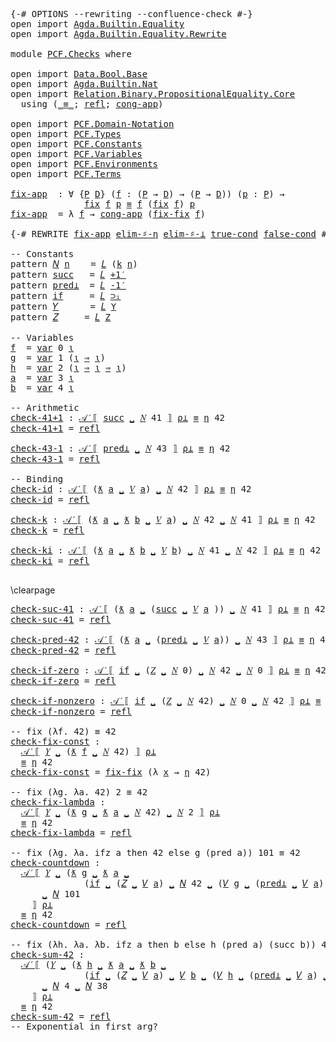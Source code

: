 <pre class="Agda">
<a id="14" class="Symbol">{-#</a> <a id="18" class="Keyword">OPTIONS</a> <a id="26" class="Pragma">--rewriting</a> <a id="38" class="Pragma">--confluence-check</a> <a id="57" class="Symbol">#-}</a>
<a id="61" class="Keyword">open</a> <a id="66" class="Keyword">import</a> <a id="73" href="Agda.Builtin.Equality.html" class="Module">Agda.Builtin.Equality</a>
<a id="95" class="Keyword">open</a> <a id="100" class="Keyword">import</a> <a id="107" href="Agda.Builtin.Equality.Rewrite.html" class="Module">Agda.Builtin.Equality.Rewrite</a>

<a id="138" class="Keyword">module</a> <a id="145" href="PCF.Checks.html" class="Module">PCF.Checks</a> <a id="156" class="Keyword">where</a>

<a id="163" class="Keyword">open</a> <a id="168" class="Keyword">import</a> <a id="175" href="Data.Bool.Base.html" class="Module">Data.Bool.Base</a> 
<a id="191" class="Keyword">open</a> <a id="196" class="Keyword">import</a> <a id="203" href="Agda.Builtin.Nat.html" class="Module">Agda.Builtin.Nat</a>
<a id="220" class="Keyword">open</a> <a id="225" class="Keyword">import</a> <a id="232" href="Relation.Binary.PropositionalEquality.Core.html" class="Module">Relation.Binary.PropositionalEquality.Core</a>
  <a id="277" class="Keyword">using</a> <a id="283" class="Symbol">(</a><a id="284" href="Agda.Builtin.Equality.html#150" class="Datatype Operator">_≡_</a><a id="287" class="Symbol">;</a> <a id="289" href="Agda.Builtin.Equality.html#207" class="InductiveConstructor">refl</a><a id="293" class="Symbol">;</a> <a id="295" href="Relation.Binary.PropositionalEquality.Core.html#1670" class="Function">cong-app</a><a id="303" class="Symbol">)</a>

<a id="306" class="Keyword">open</a> <a id="311" class="Keyword">import</a> <a id="318" href="PCF.Domain-Notation.html" class="Module">PCF.Domain-Notation</a>
<a id="338" class="Keyword">open</a> <a id="343" class="Keyword">import</a> <a id="350" href="PCF.Types.html" class="Module">PCF.Types</a>
<a id="360" class="Keyword">open</a> <a id="365" class="Keyword">import</a> <a id="372" href="PCF.Constants.html" class="Module">PCF.Constants</a>
<a id="386" class="Keyword">open</a> <a id="391" class="Keyword">import</a> <a id="398" href="PCF.Variables.html" class="Module">PCF.Variables</a>
<a id="412" class="Keyword">open</a> <a id="417" class="Keyword">import</a> <a id="424" href="PCF.Environments.html" class="Module">PCF.Environments</a>
<a id="441" class="Keyword">open</a> <a id="446" class="Keyword">import</a> <a id="453" href="PCF.Terms.html" class="Module">PCF.Terms</a>

<a id="fix-app"></a><a id="464" href="PCF.Checks.html#464" class="Function">fix-app</a>  <a id="473" class="Symbol">:</a> <a id="475" class="Symbol">∀</a> <a id="477" class="Symbol">{</a><a id="478" href="PCF.Checks.html#478" class="Bound">P</a> <a id="480" href="PCF.Checks.html#480" class="Bound">D</a><a id="481" class="Symbol">}</a> <a id="483" class="Symbol">(</a><a id="484" href="PCF.Checks.html#484" class="Bound">f</a> <a id="486" class="Symbol">:</a> <a id="488" class="Symbol">(</a><a id="489" href="PCF.Checks.html#478" class="Bound">P</a> <a id="491" class="Symbol">→</a> <a id="493" href="PCF.Checks.html#480" class="Bound">D</a><a id="494" class="Symbol">)</a> <a id="496" class="Symbol">→</a> <a id="498" class="Symbol">(</a><a id="499" href="PCF.Checks.html#478" class="Bound">P</a> <a id="501" class="Symbol">→</a> <a id="503" href="PCF.Checks.html#480" class="Bound">D</a><a id="504" class="Symbol">))</a> <a id="507" class="Symbol">(</a><a id="508" href="PCF.Checks.html#508" class="Bound">p</a> <a id="510" class="Symbol">:</a> <a id="512" href="PCF.Checks.html#478" class="Bound">P</a><a id="513" class="Symbol">)</a> <a id="515" class="Symbol">→</a>
              <a id="531" href="PCF.Domain-Notation.html#301" class="Postulate">fix</a> <a id="535" href="PCF.Checks.html#484" class="Bound">f</a> <a id="537" href="PCF.Checks.html#508" class="Bound">p</a> <a id="539" href="Agda.Builtin.Equality.html#150" class="Datatype Operator">≡</a> <a id="541" href="PCF.Checks.html#484" class="Bound">f</a> <a id="543" class="Symbol">(</a><a id="544" href="PCF.Domain-Notation.html#301" class="Postulate">fix</a> <a id="548" href="PCF.Checks.html#484" class="Bound">f</a><a id="549" class="Symbol">)</a> <a id="551" href="PCF.Checks.html#508" class="Bound">p</a>
<a id="553" href="PCF.Checks.html#464" class="Function">fix-app</a>  <a id="562" class="Symbol">=</a> <a id="564" class="Symbol">λ</a> <a id="566" href="PCF.Checks.html#566" class="Bound">f</a> <a id="568" class="Symbol">→</a> <a id="570" href="Relation.Binary.PropositionalEquality.Core.html#1670" class="Function">cong-app</a> <a id="579" class="Symbol">(</a><a id="580" href="PCF.Domain-Notation.html#350" class="Postulate">fix-fix</a> <a id="588" href="PCF.Checks.html#566" class="Bound">f</a><a id="589" class="Symbol">)</a> 

<a id="593" class="Symbol">{-#</a> <a id="597" class="Keyword">REWRITE</a> <a id="605" href="PCF.Checks.html#464" class="Function">fix-app</a> <a id="613" href="PCF.Domain-Notation.html#543" class="Postulate">elim-♯-η</a> <a id="622" href="PCF.Domain-Notation.html#607" class="Postulate">elim-♯-⊥</a> <a id="631" href="PCF.Domain-Notation.html#938" class="Postulate">true-cond</a> <a id="641" href="PCF.Domain-Notation.html#1000" class="Postulate">false-cond</a> <a id="652" class="Symbol">#-}</a> 

<a id="658" class="Comment">-- Constants</a>
<a id="671" class="Keyword">pattern</a> <a id="𝑁"></a><a id="679" href="PCF.Checks.html#679" class="InductiveConstructor">𝑁</a> <a id="681" href="PCF.Checks.html#693" class="Bound">n</a>    <a id="686" class="Symbol">=</a> <a id="688" href="PCF.Terms.html#348" class="InductiveConstructor">𝐿</a> <a id="690" class="Symbol">(</a><a id="691" href="PCF.Constants.html#451" class="InductiveConstructor">k</a> <a id="693" href="PCF.Checks.html#693" class="Bound">n</a><a id="694" class="Symbol">)</a>
<a id="696" class="Keyword">pattern</a> <a id="succ"></a><a id="704" href="PCF.Checks.html#704" class="InductiveConstructor">succ</a>   <a id="711" class="Symbol">=</a> <a id="713" href="PCF.Terms.html#348" class="InductiveConstructor">𝐿</a> <a id="715" href="PCF.Constants.html#476" class="InductiveConstructor">+1′</a>
<a id="719" class="Keyword">pattern</a> <a id="pred⊥"></a><a id="727" href="PCF.Checks.html#727" class="InductiveConstructor">pred⊥</a>  <a id="734" class="Symbol">=</a> <a id="736" href="PCF.Terms.html#348" class="InductiveConstructor">𝐿</a> <a id="738" href="PCF.Constants.html#495" class="InductiveConstructor">-1′</a>
<a id="742" class="Keyword">pattern</a> <a id="if"></a><a id="750" href="PCF.Checks.html#750" class="InductiveConstructor">if</a>     <a id="757" class="Symbol">=</a> <a id="759" href="PCF.Terms.html#348" class="InductiveConstructor">𝐿</a> <a id="761" href="PCF.Constants.html#358" class="InductiveConstructor">⊃ᵢ</a>
<a id="764" class="Keyword">pattern</a> <a id="𝑌"></a><a id="772" href="PCF.Checks.html#772" class="InductiveConstructor">𝑌</a>      <a id="779" class="Symbol">=</a> <a id="781" href="PCF.Terms.html#348" class="InductiveConstructor">𝐿</a> <a id="783" href="PCF.Constants.html#412" class="InductiveConstructor">Y</a>
<a id="785" class="Keyword">pattern</a> <a id="𝑍"></a><a id="793" href="PCF.Checks.html#793" class="InductiveConstructor">𝑍</a>     <a id="799" class="Symbol">=</a> <a id="801" href="PCF.Terms.html#348" class="InductiveConstructor">𝐿</a> <a id="803" href="PCF.Constants.html#514" class="InductiveConstructor">Z</a>

<a id="806" class="Comment">-- Variables</a>
<a id="f"></a><a id="819" href="PCF.Checks.html#819" class="Function">f</a>  <a id="822" class="Symbol">=</a> <a id="824" href="PCF.Variables.html#171" class="InductiveConstructor">var</a> <a id="828" class="Number">0</a> <a id="830" href="PCF.Types.html#208" class="InductiveConstructor">ι</a>
<a id="g"></a><a id="832" href="PCF.Checks.html#832" class="Function">g</a>  <a id="835" class="Symbol">=</a> <a id="837" href="PCF.Variables.html#171" class="InductiveConstructor">var</a> <a id="841" class="Number">1</a> <a id="843" class="Symbol">(</a><a id="844" href="PCF.Types.html#208" class="InductiveConstructor">ι</a> <a id="846" href="PCF.Types.html#314" class="InductiveConstructor Operator">⇒</a> <a id="848" href="PCF.Types.html#208" class="InductiveConstructor">ι</a><a id="849" class="Symbol">)</a>
<a id="h"></a><a id="851" href="PCF.Checks.html#851" class="Function">h</a>  <a id="854" class="Symbol">=</a> <a id="856" href="PCF.Variables.html#171" class="InductiveConstructor">var</a> <a id="860" class="Number">2</a> <a id="862" class="Symbol">(</a><a id="863" href="PCF.Types.html#208" class="InductiveConstructor">ι</a> <a id="865" href="PCF.Types.html#314" class="InductiveConstructor Operator">⇒</a> <a id="867" href="PCF.Types.html#208" class="InductiveConstructor">ι</a> <a id="869" href="PCF.Types.html#314" class="InductiveConstructor Operator">⇒</a> <a id="871" href="PCF.Types.html#208" class="InductiveConstructor">ι</a><a id="872" class="Symbol">)</a>
<a id="a"></a><a id="874" href="PCF.Checks.html#874" class="Function">a</a>  <a id="877" class="Symbol">=</a> <a id="879" href="PCF.Variables.html#171" class="InductiveConstructor">var</a> <a id="883" class="Number">3</a> <a id="885" href="PCF.Types.html#208" class="InductiveConstructor">ι</a>
<a id="b"></a><a id="887" href="PCF.Checks.html#887" class="Function">b</a>  <a id="890" class="Symbol">=</a> <a id="892" href="PCF.Variables.html#171" class="InductiveConstructor">var</a> <a id="896" class="Number">4</a> <a id="898" href="PCF.Types.html#208" class="InductiveConstructor">ι</a>

<a id="901" class="Comment">-- Arithmetic</a>
<a id="check-41+1"></a><a id="915" href="PCF.Checks.html#915" class="Function">check-41+1</a> <a id="926" class="Symbol">:</a> <a id="928" href="PCF.Terms.html#627" class="Function Operator">𝒜′⟦</a> <a id="932" href="PCF.Checks.html#704" class="InductiveConstructor">succ</a> <a id="937" href="PCF.Terms.html#422" class="InductiveConstructor Operator">␣</a> <a id="939" href="PCF.Checks.html#679" class="InductiveConstructor">𝑁</a> <a id="941" class="Number">41</a> <a id="944" href="PCF.Terms.html#627" class="Function Operator">⟧</a> <a id="946" href="PCF.Environments.html#479" class="Function">ρ⊥</a> <a id="949" href="Agda.Builtin.Equality.html#150" class="Datatype Operator">≡</a> <a id="951" href="PCF.Domain-Notation.html#448" class="Postulate">η</a> <a id="953" class="Number">42</a>
<a id="956" href="PCF.Checks.html#915" class="Function">check-41+1</a> <a id="967" class="Symbol">=</a> <a id="969" href="Agda.Builtin.Equality.html#207" class="InductiveConstructor">refl</a>

<a id="check-43-1"></a><a id="975" href="PCF.Checks.html#975" class="Function">check-43-1</a> <a id="986" class="Symbol">:</a> <a id="988" href="PCF.Terms.html#627" class="Function Operator">𝒜′⟦</a> <a id="992" href="PCF.Checks.html#727" class="InductiveConstructor">pred⊥</a> <a id="998" href="PCF.Terms.html#422" class="InductiveConstructor Operator">␣</a> <a id="1000" href="PCF.Checks.html#679" class="InductiveConstructor">𝑁</a> <a id="1002" class="Number">43</a> <a id="1005" href="PCF.Terms.html#627" class="Function Operator">⟧</a> <a id="1007" href="PCF.Environments.html#479" class="Function">ρ⊥</a> <a id="1010" href="Agda.Builtin.Equality.html#150" class="Datatype Operator">≡</a> <a id="1012" href="PCF.Domain-Notation.html#448" class="Postulate">η</a> <a id="1014" class="Number">42</a>
<a id="1017" href="PCF.Checks.html#975" class="Function">check-43-1</a> <a id="1028" class="Symbol">=</a> <a id="1030" href="Agda.Builtin.Equality.html#207" class="InductiveConstructor">refl</a>

<a id="1036" class="Comment">-- Binding</a>
<a id="check-id"></a><a id="1047" href="PCF.Checks.html#1047" class="Function">check-id</a> <a id="1056" class="Symbol">:</a> <a id="1058" href="PCF.Terms.html#627" class="Function Operator">𝒜′⟦</a> <a id="1062" class="Symbol">(</a><a id="1063" href="PCF.Terms.html#498" class="InductiveConstructor Operator">ƛ</a> <a id="1065" href="PCF.Checks.html#874" class="Function">a</a> <a id="1067" href="PCF.Terms.html#498" class="InductiveConstructor Operator">␣</a> <a id="1069" href="PCF.Terms.html#274" class="InductiveConstructor">𝑉</a> <a id="1071" href="PCF.Checks.html#874" class="Function">a</a><a id="1072" class="Symbol">)</a> <a id="1074" href="PCF.Terms.html#422" class="InductiveConstructor Operator">␣</a> <a id="1076" href="PCF.Checks.html#679" class="InductiveConstructor">𝑁</a> <a id="1078" class="Number">42</a> <a id="1081" href="PCF.Terms.html#627" class="Function Operator">⟧</a> <a id="1083" href="PCF.Environments.html#479" class="Function">ρ⊥</a> <a id="1086" href="Agda.Builtin.Equality.html#150" class="Datatype Operator">≡</a> <a id="1088" href="PCF.Domain-Notation.html#448" class="Postulate">η</a> <a id="1090" class="Number">42</a>
<a id="1093" href="PCF.Checks.html#1047" class="Function">check-id</a> <a id="1102" class="Symbol">=</a> <a id="1104" href="Agda.Builtin.Equality.html#207" class="InductiveConstructor">refl</a>

<a id="check-k"></a><a id="1110" href="PCF.Checks.html#1110" class="Function">check-k</a> <a id="1118" class="Symbol">:</a> <a id="1120" href="PCF.Terms.html#627" class="Function Operator">𝒜′⟦</a> <a id="1124" class="Symbol">(</a><a id="1125" href="PCF.Terms.html#498" class="InductiveConstructor Operator">ƛ</a> <a id="1127" href="PCF.Checks.html#874" class="Function">a</a> <a id="1129" href="PCF.Terms.html#498" class="InductiveConstructor Operator">␣</a> <a id="1131" href="PCF.Terms.html#498" class="InductiveConstructor Operator">ƛ</a> <a id="1133" href="PCF.Checks.html#887" class="Function">b</a> <a id="1135" href="PCF.Terms.html#498" class="InductiveConstructor Operator">␣</a> <a id="1137" href="PCF.Terms.html#274" class="InductiveConstructor">𝑉</a> <a id="1139" href="PCF.Checks.html#874" class="Function">a</a><a id="1140" class="Symbol">)</a> <a id="1142" href="PCF.Terms.html#422" class="InductiveConstructor Operator">␣</a> <a id="1144" href="PCF.Checks.html#679" class="InductiveConstructor">𝑁</a> <a id="1146" class="Number">42</a> <a id="1149" href="PCF.Terms.html#422" class="InductiveConstructor Operator">␣</a> <a id="1151" href="PCF.Checks.html#679" class="InductiveConstructor">𝑁</a> <a id="1153" class="Number">41</a> <a id="1156" href="PCF.Terms.html#627" class="Function Operator">⟧</a> <a id="1158" href="PCF.Environments.html#479" class="Function">ρ⊥</a> <a id="1161" href="Agda.Builtin.Equality.html#150" class="Datatype Operator">≡</a> <a id="1163" href="PCF.Domain-Notation.html#448" class="Postulate">η</a> <a id="1165" class="Number">42</a>
<a id="1168" href="PCF.Checks.html#1110" class="Function">check-k</a> <a id="1176" class="Symbol">=</a> <a id="1178" href="Agda.Builtin.Equality.html#207" class="InductiveConstructor">refl</a>

<a id="check-ki"></a><a id="1184" href="PCF.Checks.html#1184" class="Function">check-ki</a> <a id="1193" class="Symbol">:</a> <a id="1195" href="PCF.Terms.html#627" class="Function Operator">𝒜′⟦</a> <a id="1199" class="Symbol">(</a><a id="1200" href="PCF.Terms.html#498" class="InductiveConstructor Operator">ƛ</a> <a id="1202" href="PCF.Checks.html#874" class="Function">a</a> <a id="1204" href="PCF.Terms.html#498" class="InductiveConstructor Operator">␣</a> <a id="1206" href="PCF.Terms.html#498" class="InductiveConstructor Operator">ƛ</a> <a id="1208" href="PCF.Checks.html#887" class="Function">b</a> <a id="1210" href="PCF.Terms.html#498" class="InductiveConstructor Operator">␣</a> <a id="1212" href="PCF.Terms.html#274" class="InductiveConstructor">𝑉</a> <a id="1214" href="PCF.Checks.html#887" class="Function">b</a><a id="1215" class="Symbol">)</a> <a id="1217" href="PCF.Terms.html#422" class="InductiveConstructor Operator">␣</a> <a id="1219" href="PCF.Checks.html#679" class="InductiveConstructor">𝑁</a> <a id="1221" class="Number">41</a> <a id="1224" href="PCF.Terms.html#422" class="InductiveConstructor Operator">␣</a> <a id="1226" href="PCF.Checks.html#679" class="InductiveConstructor">𝑁</a> <a id="1228" class="Number">42</a> <a id="1231" href="PCF.Terms.html#627" class="Function Operator">⟧</a> <a id="1233" href="PCF.Environments.html#479" class="Function">ρ⊥</a> <a id="1236" href="Agda.Builtin.Equality.html#150" class="Datatype Operator">≡</a> <a id="1238" href="PCF.Domain-Notation.html#448" class="Postulate">η</a> <a id="1240" class="Number">42</a>
<a id="1243" href="PCF.Checks.html#1184" class="Function">check-ki</a> <a id="1252" class="Symbol">=</a> <a id="1254" href="Agda.Builtin.Equality.html#207" class="InductiveConstructor">refl</a>

</pre>
\clearpage
<pre class="Agda">
<a id="check-suc-41"></a><a id="1295" href="PCF.Checks.html#1295" class="Function">check-suc-41</a> <a id="1308" class="Symbol">:</a> <a id="1310" href="PCF.Terms.html#627" class="Function Operator">𝒜′⟦</a> <a id="1314" class="Symbol">(</a><a id="1315" href="PCF.Terms.html#498" class="InductiveConstructor Operator">ƛ</a> <a id="1317" href="PCF.Checks.html#874" class="Function">a</a> <a id="1319" href="PCF.Terms.html#498" class="InductiveConstructor Operator">␣</a> <a id="1321" class="Symbol">(</a><a id="1322" href="PCF.Checks.html#704" class="InductiveConstructor">succ</a> <a id="1327" href="PCF.Terms.html#422" class="InductiveConstructor Operator">␣</a> <a id="1329" href="PCF.Terms.html#274" class="InductiveConstructor">𝑉</a> <a id="1331" href="PCF.Checks.html#874" class="Function">a</a> <a id="1333" class="Symbol">))</a> <a id="1336" href="PCF.Terms.html#422" class="InductiveConstructor Operator">␣</a> <a id="1338" href="PCF.Checks.html#679" class="InductiveConstructor">𝑁</a> <a id="1340" class="Number">41</a> <a id="1343" href="PCF.Terms.html#627" class="Function Operator">⟧</a> <a id="1345" href="PCF.Environments.html#479" class="Function">ρ⊥</a> <a id="1348" href="Agda.Builtin.Equality.html#150" class="Datatype Operator">≡</a> <a id="1350" href="PCF.Domain-Notation.html#448" class="Postulate">η</a> <a id="1352" class="Number">42</a>
<a id="1355" href="PCF.Checks.html#1295" class="Function">check-suc-41</a> <a id="1368" class="Symbol">=</a> <a id="1370" href="Agda.Builtin.Equality.html#207" class="InductiveConstructor">refl</a>

<a id="check-pred-42"></a><a id="1376" href="PCF.Checks.html#1376" class="Function">check-pred-42</a> <a id="1390" class="Symbol">:</a> <a id="1392" href="PCF.Terms.html#627" class="Function Operator">𝒜′⟦</a> <a id="1396" class="Symbol">(</a><a id="1397" href="PCF.Terms.html#498" class="InductiveConstructor Operator">ƛ</a> <a id="1399" href="PCF.Checks.html#874" class="Function">a</a> <a id="1401" href="PCF.Terms.html#498" class="InductiveConstructor Operator">␣</a> <a id="1403" class="Symbol">(</a><a id="1404" href="PCF.Checks.html#727" class="InductiveConstructor">pred⊥</a> <a id="1410" href="PCF.Terms.html#422" class="InductiveConstructor Operator">␣</a> <a id="1412" href="PCF.Terms.html#274" class="InductiveConstructor">𝑉</a> <a id="1414" href="PCF.Checks.html#874" class="Function">a</a><a id="1415" class="Symbol">))</a> <a id="1418" href="PCF.Terms.html#422" class="InductiveConstructor Operator">␣</a> <a id="1420" href="PCF.Checks.html#679" class="InductiveConstructor">𝑁</a> <a id="1422" class="Number">43</a> <a id="1425" href="PCF.Terms.html#627" class="Function Operator">⟧</a> <a id="1427" href="PCF.Environments.html#479" class="Function">ρ⊥</a> <a id="1430" href="Agda.Builtin.Equality.html#150" class="Datatype Operator">≡</a> <a id="1432" href="PCF.Domain-Notation.html#448" class="Postulate">η</a> <a id="1434" class="Number">42</a>
<a id="1437" href="PCF.Checks.html#1376" class="Function">check-pred-42</a> <a id="1451" class="Symbol">=</a> <a id="1453" href="Agda.Builtin.Equality.html#207" class="InductiveConstructor">refl</a>

<a id="check-if-zero"></a><a id="1459" href="PCF.Checks.html#1459" class="Function">check-if-zero</a> <a id="1473" class="Symbol">:</a> <a id="1475" href="PCF.Terms.html#627" class="Function Operator">𝒜′⟦</a> <a id="1479" href="PCF.Checks.html#750" class="InductiveConstructor">if</a> <a id="1482" href="PCF.Terms.html#422" class="InductiveConstructor Operator">␣</a> <a id="1484" class="Symbol">(</a><a id="1485" href="PCF.Checks.html#793" class="InductiveConstructor">𝑍</a> <a id="1487" href="PCF.Terms.html#422" class="InductiveConstructor Operator">␣</a> <a id="1489" href="PCF.Checks.html#679" class="InductiveConstructor">𝑁</a> <a id="1491" class="Number">0</a><a id="1492" class="Symbol">)</a> <a id="1494" href="PCF.Terms.html#422" class="InductiveConstructor Operator">␣</a> <a id="1496" href="PCF.Checks.html#679" class="InductiveConstructor">𝑁</a> <a id="1498" class="Number">42</a> <a id="1501" href="PCF.Terms.html#422" class="InductiveConstructor Operator">␣</a> <a id="1503" href="PCF.Checks.html#679" class="InductiveConstructor">𝑁</a> <a id="1505" class="Number">0</a> <a id="1507" href="PCF.Terms.html#627" class="Function Operator">⟧</a> <a id="1509" href="PCF.Environments.html#479" class="Function">ρ⊥</a> <a id="1512" href="Agda.Builtin.Equality.html#150" class="Datatype Operator">≡</a> <a id="1514" href="PCF.Domain-Notation.html#448" class="Postulate">η</a> <a id="1516" class="Number">42</a>
<a id="1519" href="PCF.Checks.html#1459" class="Function">check-if-zero</a> <a id="1533" class="Symbol">=</a> <a id="1535" href="Agda.Builtin.Equality.html#207" class="InductiveConstructor">refl</a>

<a id="check-if-nonzero"></a><a id="1541" href="PCF.Checks.html#1541" class="Function">check-if-nonzero</a> <a id="1558" class="Symbol">:</a> <a id="1560" href="PCF.Terms.html#627" class="Function Operator">𝒜′⟦</a> <a id="1564" href="PCF.Checks.html#750" class="InductiveConstructor">if</a> <a id="1567" href="PCF.Terms.html#422" class="InductiveConstructor Operator">␣</a> <a id="1569" class="Symbol">(</a><a id="1570" href="PCF.Checks.html#793" class="InductiveConstructor">𝑍</a> <a id="1572" href="PCF.Terms.html#422" class="InductiveConstructor Operator">␣</a> <a id="1574" href="PCF.Checks.html#679" class="InductiveConstructor">𝑁</a> <a id="1576" class="Number">42</a><a id="1578" class="Symbol">)</a> <a id="1580" href="PCF.Terms.html#422" class="InductiveConstructor Operator">␣</a> <a id="1582" href="PCF.Checks.html#679" class="InductiveConstructor">𝑁</a> <a id="1584" class="Number">0</a> <a id="1586" href="PCF.Terms.html#422" class="InductiveConstructor Operator">␣</a> <a id="1588" href="PCF.Checks.html#679" class="InductiveConstructor">𝑁</a> <a id="1590" class="Number">42</a> <a id="1593" href="PCF.Terms.html#627" class="Function Operator">⟧</a> <a id="1595" href="PCF.Environments.html#479" class="Function">ρ⊥</a> <a id="1598" href="Agda.Builtin.Equality.html#150" class="Datatype Operator">≡</a> <a id="1600" href="PCF.Domain-Notation.html#448" class="Postulate">η</a> <a id="1602" class="Number">42</a>
<a id="1605" href="PCF.Checks.html#1541" class="Function">check-if-nonzero</a> <a id="1622" class="Symbol">=</a> <a id="1624" href="Agda.Builtin.Equality.html#207" class="InductiveConstructor">refl</a>

<a id="1630" class="Comment">-- fix (λf. 42) ≡ 42</a>
<a id="check-fix-const"></a><a id="1651" href="PCF.Checks.html#1651" class="Function">check-fix-const</a> <a id="1667" class="Symbol">:</a>
  <a id="1671" href="PCF.Terms.html#627" class="Function Operator">𝒜′⟦</a> <a id="1675" href="PCF.Checks.html#772" class="InductiveConstructor">𝑌</a> <a id="1677" href="PCF.Terms.html#422" class="InductiveConstructor Operator">␣</a> <a id="1679" class="Symbol">(</a><a id="1680" href="PCF.Terms.html#498" class="InductiveConstructor Operator">ƛ</a> <a id="1682" href="PCF.Checks.html#819" class="Function">f</a> <a id="1684" href="PCF.Terms.html#498" class="InductiveConstructor Operator">␣</a> <a id="1686" href="PCF.Checks.html#679" class="InductiveConstructor">𝑁</a> <a id="1688" class="Number">42</a><a id="1690" class="Symbol">)</a> <a id="1692" href="PCF.Terms.html#627" class="Function Operator">⟧</a> <a id="1694" href="PCF.Environments.html#479" class="Function">ρ⊥</a> 
  <a id="1700" href="Agda.Builtin.Equality.html#150" class="Datatype Operator">≡</a> <a id="1702" href="PCF.Domain-Notation.html#448" class="Postulate">η</a> <a id="1704" class="Number">42</a>
<a id="1707" href="PCF.Checks.html#1651" class="Function">check-fix-const</a> <a id="1723" class="Symbol">=</a> <a id="1725" href="PCF.Domain-Notation.html#350" class="Postulate">fix-fix</a> <a id="1733" class="Symbol">(λ</a> <a id="1736" href="PCF.Checks.html#1736" class="Bound">x</a> <a id="1738" class="Symbol">→</a> <a id="1740" href="PCF.Domain-Notation.html#448" class="Postulate">η</a> <a id="1742" class="Number">42</a><a id="1744" class="Symbol">)</a>

<a id="1747" class="Comment">-- fix (λg. λa. 42) 2 ≡ 42</a>
<a id="check-fix-lambda"></a><a id="1774" href="PCF.Checks.html#1774" class="Function">check-fix-lambda</a> <a id="1791" class="Symbol">:</a>
  <a id="1795" href="PCF.Terms.html#627" class="Function Operator">𝒜′⟦</a> <a id="1799" href="PCF.Checks.html#772" class="InductiveConstructor">𝑌</a> <a id="1801" href="PCF.Terms.html#422" class="InductiveConstructor Operator">␣</a> <a id="1803" class="Symbol">(</a><a id="1804" href="PCF.Terms.html#498" class="InductiveConstructor Operator">ƛ</a> <a id="1806" href="PCF.Checks.html#832" class="Function">g</a> <a id="1808" href="PCF.Terms.html#498" class="InductiveConstructor Operator">␣</a> <a id="1810" href="PCF.Terms.html#498" class="InductiveConstructor Operator">ƛ</a> <a id="1812" href="PCF.Checks.html#874" class="Function">a</a> <a id="1814" href="PCF.Terms.html#498" class="InductiveConstructor Operator">␣</a> <a id="1816" href="PCF.Checks.html#679" class="InductiveConstructor">𝑁</a> <a id="1818" class="Number">42</a><a id="1820" class="Symbol">)</a> <a id="1822" href="PCF.Terms.html#422" class="InductiveConstructor Operator">␣</a> <a id="1824" href="PCF.Checks.html#679" class="InductiveConstructor">𝑁</a> <a id="1826" class="Number">2</a> <a id="1828" href="PCF.Terms.html#627" class="Function Operator">⟧</a> <a id="1830" href="PCF.Environments.html#479" class="Function">ρ⊥</a> 
  <a id="1836" href="Agda.Builtin.Equality.html#150" class="Datatype Operator">≡</a> <a id="1838" href="PCF.Domain-Notation.html#448" class="Postulate">η</a> <a id="1840" class="Number">42</a>
<a id="1843" href="PCF.Checks.html#1774" class="Function">check-fix-lambda</a> <a id="1860" class="Symbol">=</a> <a id="1862" href="Agda.Builtin.Equality.html#207" class="InductiveConstructor">refl</a>

<a id="1868" class="Comment">-- fix (λg. λa. ifz a then 42 else g (pred a)) 101 ≡ 42</a>
<a id="check-countdown"></a><a id="1924" href="PCF.Checks.html#1924" class="Function">check-countdown</a> <a id="1940" class="Symbol">:</a>
  <a id="1944" href="PCF.Terms.html#627" class="Function Operator">𝒜′⟦</a> <a id="1948" href="PCF.Checks.html#772" class="InductiveConstructor">𝑌</a> <a id="1950" href="PCF.Terms.html#422" class="InductiveConstructor Operator">␣</a> <a id="1952" class="Symbol">(</a><a id="1953" href="PCF.Terms.html#498" class="InductiveConstructor Operator">ƛ</a> <a id="1955" href="PCF.Checks.html#832" class="Function">g</a> <a id="1957" href="PCF.Terms.html#498" class="InductiveConstructor Operator">␣</a> <a id="1959" href="PCF.Terms.html#498" class="InductiveConstructor Operator">ƛ</a> <a id="1961" href="PCF.Checks.html#874" class="Function">a</a> <a id="1963" href="PCF.Terms.html#498" class="InductiveConstructor Operator">␣</a>
              <a id="1979" class="Symbol">(</a><a id="1980" href="PCF.Checks.html#750" class="InductiveConstructor">if</a> <a id="1983" href="PCF.Terms.html#422" class="InductiveConstructor Operator">␣</a> <a id="1985" class="Symbol">(</a><a id="1986" href="PCF.Checks.html#793" class="InductiveConstructor">𝑍</a> <a id="1988" href="PCF.Terms.html#422" class="InductiveConstructor Operator">␣</a> <a id="1990" href="PCF.Terms.html#274" class="InductiveConstructor">𝑉</a> <a id="1992" href="PCF.Checks.html#874" class="Function">a</a><a id="1993" class="Symbol">)</a> <a id="1995" href="PCF.Terms.html#422" class="InductiveConstructor Operator">␣</a> <a id="1997" href="PCF.Checks.html#679" class="InductiveConstructor">𝑁</a> <a id="1999" class="Number">42</a> <a id="2002" href="PCF.Terms.html#422" class="InductiveConstructor Operator">␣</a> <a id="2004" class="Symbol">(</a><a id="2005" href="PCF.Terms.html#274" class="InductiveConstructor">𝑉</a> <a id="2007" href="PCF.Checks.html#832" class="Function">g</a> <a id="2009" href="PCF.Terms.html#422" class="InductiveConstructor Operator">␣</a> <a id="2011" class="Symbol">(</a><a id="2012" href="PCF.Checks.html#727" class="InductiveConstructor">pred⊥</a> <a id="2018" href="PCF.Terms.html#422" class="InductiveConstructor Operator">␣</a> <a id="2020" href="PCF.Terms.html#274" class="InductiveConstructor">𝑉</a> <a id="2022" href="PCF.Checks.html#874" class="Function">a</a><a id="2023" class="Symbol">))))</a>
      <a id="2034" href="PCF.Terms.html#422" class="InductiveConstructor Operator">␣</a> <a id="2036" href="PCF.Checks.html#679" class="InductiveConstructor">𝑁</a> <a id="2038" class="Number">101</a>
    <a id="2046" href="PCF.Terms.html#627" class="Function Operator">⟧</a> <a id="2048" href="PCF.Environments.html#479" class="Function">ρ⊥</a> 
  <a id="2054" href="Agda.Builtin.Equality.html#150" class="Datatype Operator">≡</a> <a id="2056" href="PCF.Domain-Notation.html#448" class="Postulate">η</a> <a id="2058" class="Number">42</a>
<a id="2061" href="PCF.Checks.html#1924" class="Function">check-countdown</a> <a id="2077" class="Symbol">=</a> <a id="2079" href="Agda.Builtin.Equality.html#207" class="InductiveConstructor">refl</a>

<a id="2085" class="Comment">-- fix (λh. λa. λb. ifz a then b else h (pred a) (succ b)) 4 38 ≡ 42</a>
<a id="check-sum-42"></a><a id="2154" href="PCF.Checks.html#2154" class="Function">check-sum-42</a> <a id="2167" class="Symbol">:</a>
  <a id="2171" href="PCF.Terms.html#627" class="Function Operator">𝒜′⟦</a> <a id="2175" class="Symbol">(</a><a id="2176" href="PCF.Checks.html#772" class="InductiveConstructor">𝑌</a> <a id="2178" href="PCF.Terms.html#422" class="InductiveConstructor Operator">␣</a> <a id="2180" class="Symbol">(</a><a id="2181" href="PCF.Terms.html#498" class="InductiveConstructor Operator">ƛ</a> <a id="2183" href="PCF.Checks.html#851" class="Function">h</a> <a id="2185" href="PCF.Terms.html#498" class="InductiveConstructor Operator">␣</a> <a id="2187" href="PCF.Terms.html#498" class="InductiveConstructor Operator">ƛ</a> <a id="2189" href="PCF.Checks.html#874" class="Function">a</a> <a id="2191" href="PCF.Terms.html#498" class="InductiveConstructor Operator">␣</a> <a id="2193" href="PCF.Terms.html#498" class="InductiveConstructor Operator">ƛ</a> <a id="2195" href="PCF.Checks.html#887" class="Function">b</a> <a id="2197" href="PCF.Terms.html#498" class="InductiveConstructor Operator">␣</a>
              <a id="2213" class="Symbol">(</a><a id="2214" href="PCF.Checks.html#750" class="InductiveConstructor">if</a> <a id="2217" href="PCF.Terms.html#422" class="InductiveConstructor Operator">␣</a> <a id="2219" class="Symbol">(</a><a id="2220" href="PCF.Checks.html#793" class="InductiveConstructor">𝑍</a> <a id="2222" href="PCF.Terms.html#422" class="InductiveConstructor Operator">␣</a> <a id="2224" href="PCF.Terms.html#274" class="InductiveConstructor">𝑉</a> <a id="2226" href="PCF.Checks.html#874" class="Function">a</a><a id="2227" class="Symbol">)</a> <a id="2229" href="PCF.Terms.html#422" class="InductiveConstructor Operator">␣</a> <a id="2231" href="PCF.Terms.html#274" class="InductiveConstructor">𝑉</a> <a id="2233" href="PCF.Checks.html#887" class="Function">b</a> <a id="2235" href="PCF.Terms.html#422" class="InductiveConstructor Operator">␣</a> <a id="2237" class="Symbol">(</a><a id="2238" href="PCF.Terms.html#274" class="InductiveConstructor">𝑉</a> <a id="2240" href="PCF.Checks.html#851" class="Function">h</a> <a id="2242" href="PCF.Terms.html#422" class="InductiveConstructor Operator">␣</a> <a id="2244" class="Symbol">(</a><a id="2245" href="PCF.Checks.html#727" class="InductiveConstructor">pred⊥</a> <a id="2251" href="PCF.Terms.html#422" class="InductiveConstructor Operator">␣</a> <a id="2253" href="PCF.Terms.html#274" class="InductiveConstructor">𝑉</a> <a id="2255" href="PCF.Checks.html#874" class="Function">a</a><a id="2256" class="Symbol">)</a> <a id="2258" href="PCF.Terms.html#422" class="InductiveConstructor Operator">␣</a> <a id="2260" class="Symbol">(</a><a id="2261" href="PCF.Checks.html#704" class="InductiveConstructor">succ</a> <a id="2266" href="PCF.Terms.html#422" class="InductiveConstructor Operator">␣</a> <a id="2268" href="PCF.Terms.html#274" class="InductiveConstructor">𝑉</a> <a id="2270" href="PCF.Checks.html#887" class="Function">b</a><a id="2271" class="Symbol">)))))</a>
      <a id="2283" href="PCF.Terms.html#422" class="InductiveConstructor Operator">␣</a> <a id="2285" href="PCF.Checks.html#679" class="InductiveConstructor">𝑁</a> <a id="2287" class="Number">4</a> <a id="2289" href="PCF.Terms.html#422" class="InductiveConstructor Operator">␣</a> <a id="2291" href="PCF.Checks.html#679" class="InductiveConstructor">𝑁</a> <a id="2293" class="Number">38</a>
    <a id="2300" href="PCF.Terms.html#627" class="Function Operator">⟧</a> <a id="2302" href="PCF.Environments.html#479" class="Function">ρ⊥</a> 
  <a id="2308" href="Agda.Builtin.Equality.html#150" class="Datatype Operator">≡</a> <a id="2310" href="PCF.Domain-Notation.html#448" class="Postulate">η</a> <a id="2312" class="Number">42</a>
<a id="2315" href="PCF.Checks.html#2154" class="Function">check-sum-42</a> <a id="2328" class="Symbol">=</a> <a id="2330" href="Agda.Builtin.Equality.html#207" class="InductiveConstructor">refl</a>
<a id="2335" class="Comment">-- Exponential in first arg?</a>
</pre>